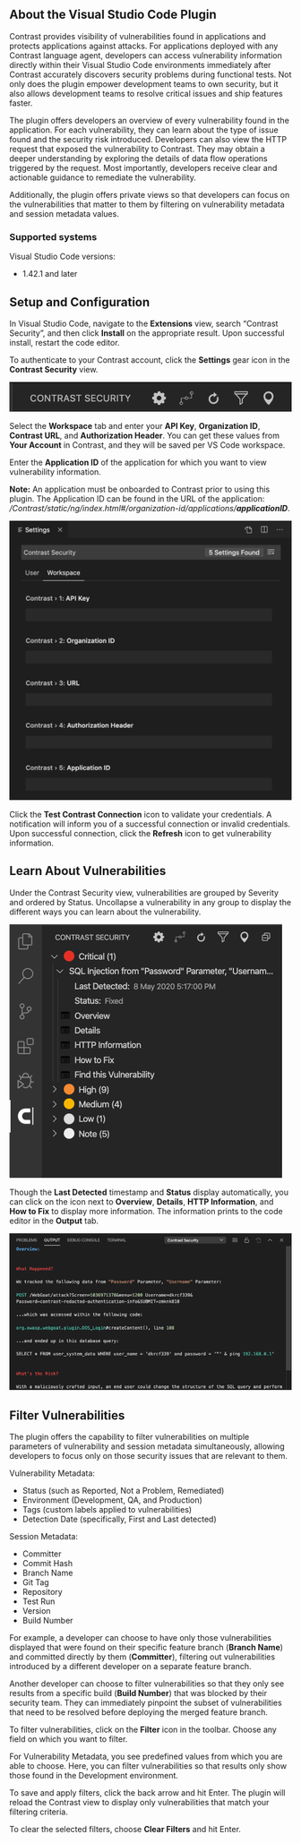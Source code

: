 <!--
title: "Use Contrast for Visual Studio Code"
description: "Instructions for downloading and installing Contrast for Visual Studio Code"
tags: "tools ide plugins visual studio code download install"
-->

## About the Visual Studio Code Plugin

Contrast provides visibility of vulnerabilities found in applications and protects applications against attacks. For applications deployed with any Contrast language agent, developers can access vulnerability information directly within their Visual Studio Code environments immediately after Contrast accurately discovers security problems during functional tests. Not only does the plugin empower development teams to own security, but it also allows development teams to resolve critical issues and ship features faster.

The plugin offers developers an overview of every vulnerability found in the application. For each vulnerability, they can learn about the type of issue found and the security risk introduced. Developers can also view the HTTP request that exposed the vulnerability to Contrast. They may obtain a deeper understanding by exploring the details of data flow operations triggered by the request. Most importantly, developers receive clear and actionable guidance to remediate the vulnerability.

Additionally, the plugin offers private views so that developers can focus on the vulnerabilities that matter to them by filtering on vulnerability metadata and session metadata values.

### Supported systems 

Visual Studio Code versions: 

* 1.42.1 and later

## Setup and Configuration

In Visual Studio Code, navigate to the **Extensions** view, search “Contrast Security”, and then click **Install** on the appropriate result. Upon successful install, restart the code editor.

To authenticate to your Contrast account, click the **Settings** gear icon in the **Contrast Security** view.

<a href="assets/images/VSCode_toolbar.png" rel="lightbox" title="Contrast for Visual Studio Code toolbar"><img class="thumbnail" src="assets/images/VSCode_toolbar.png"/></a>

Select the **Workspace** tab and enter your **API Key**, **Organization ID**, **Contrast URL**, and **Authorization Header**. You can get these values from **Your Account** in Contrast, and they will be saved per VS Code workspace.

Enter the **Application ID** of the application for which you want to view vulnerability information.

**Note:** An application must be onboarded to Contrast prior to using this plugin. The Application ID can be found in the URL of the application: */Contrast/static/ng/index.html#/organization-id/applications/**applicationID***.

<a href="assets/images/VSCode_settings.png" rel="lightbox" title="Configure Contrast for Visual Studio Code settings"><img class="thumbnail" src="assets/images/VSCode_settings.png"/></a>

Click the **Test Contrast Connection** icon to validate your credentials. A notification will inform you of a successful connection or invalid credentials. Upon successful connection, click the **Refresh** icon to get vulnerability information.

## Learn About Vulnerabilities

Under the Contrast Security view, vulnerabilities are grouped by Severity and ordered by Status. Uncollapse a vulnerability in any group to display the different ways you can learn about the vulnerability. 

<a href="assets/images/VSCode_Contrastview.png" rel="lightbox" title="Contrast view in Visual Studio Code"><img class="thumbnail" src="assets/images/VSCode_Contrastview.png"/></a>

Though the **Last Detected** timestamp and **Status** display automatically, you can click on the icon next to **Overview**, **Details**, **HTTP Information**, and **How to Fix** to display more information. The information prints to the code editor in the **Output** tab.

<a href="assets/images/VSCode_output.png" rel="lightbox" title="Visual Studio Code output tab"><img class="thumbnail" src="assets/images/VSCode_output.png"/></a>

## Filter Vulnerabilities

The plugin offers the capability to filter vulnerabilities on multiple parameters of vulnerability and session metadata simultaneously, allowing developers to focus only on those security issues that are relevant to them.

Vulnerability Metadata:
* Status (such as Reported, Not a Problem, Remediated)
* Environment (Development, QA, and Production)
* Tags (custom labels applied to vulnerabilities)
* Detection Date (specifically, First and Last detected)

Session Metadata:
* Committer
* Commit Hash
* Branch Name
* Git Tag
* Repository
* Test Run
* Version
* Build Number

For example, a developer can choose to have only those vulnerabilities displayed that were found on their specific feature branch (**Branch Name**) and committed directly by them (**Committer**), filtering out vulnerabilities introduced by a different developer on a separate feature branch. 

Another developer can choose to filter vulnerabilities so that they only see results from a specific build (**Build Number**) that was blocked by their security team. They can immediately pinpoint the subset of vulnerabilities that need to be resolved before deploying the merged feature branch.

To filter vulnerabilities, click on the **Filter** icon in the toolbar. Choose any field on which you want to filter. 

For Vulnerability Metadata, you see predefined values from which you are able to choose. Here, you can filter vulnerabilities so that results only show those found in the Development environment.

To save and apply filters, click the back arrow and hit Enter. The plugin will reload the Contrast view to display only vulnerabilities that match your filtering criteria.

To clear the selected filters, choose **Clear Filters** and hit Enter.
